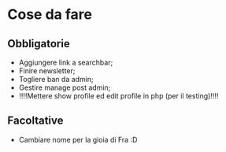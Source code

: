 # Cose da fare
## Obbligatorie
- Aggiungere link a searchbar;
- Finire newsletter;
- Togliere ban da admin;
- Gestire manage post admin;
- !!!!Mettere show profile ed edit profile in php (per il testing)!!!!

## Facoltative
- Cambiare nome per la gioia di Fra :D